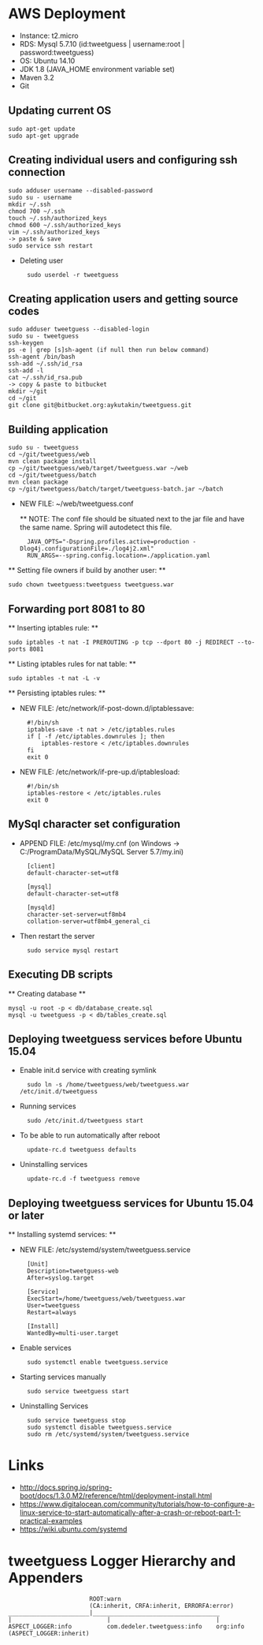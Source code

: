# AWS Deployment #

* Instance: t2.micro
* RDS: Mysql 5.7.10 (id:tweetguess | username:root | password:tweetguess)
* OS: Ubuntu 14.10
* JDK 1.8 (JAVA_HOME environment variable set)
* Maven 3.2
* Git


## Updating current OS ##

    sudo apt-get update
    sudo apt-get upgrade


## Creating individual users and configuring ssh connection ##

    sudo adduser username --disabled-password
    sudo su - username
    mkdir ~/.ssh
    chmod 700 ~/.ssh
    touch ~/.ssh/authorized_keys
    chmod 600 ~/.ssh/authorized_keys
    vim ~/.ssh/authorized_keys
    -> paste & save
    sudo service ssh restart

* Deleting user

        sudo userdel -r tweetguess


## Creating application users and getting source codes ##

    sudo adduser tweetguess --disabled-login
    sudo su - tweetguess
    ssh-keygen
    ps -e | grep [s]sh-agent (if null then run below command)
    ssh-agent /bin/bash
    ssh-add ~/.ssh/id_rsa
    ssh-add -l
    cat ~/.ssh/id_rsa.pub
    -> copy & paste to bitbucket
    mkdir ~/git
    cd ~/git
    git clone git@bitbucket.org:aykutakin/tweetguess.git


## Building application ##

    sudo su - tweetguess
    cd ~/git/tweetguess/web
    mvn clean package install
    cp ~/git/tweetguess/web/target/tweetguess.war ~/web
    cd ~/git/tweetguess/batch
    mvn clean package
    cp ~/git/tweetguess/batch/target/tweetguess-batch.jar ~/batch

* NEW FILE: ~/web/tweetguess.conf

    ** NOTE: The conf file should be situated next to the jar file and have the same name. Spring will autodetect this file.

        JAVA_OPTS="-Dspring.profiles.active=production -Dlog4j.configurationFile=./log4j2.xml"
        RUN_ARGS=--spring.config.location=./application.yaml

** Setting file owners if build by another user: **

    sudo chown tweetguess:tweetguess tweetguess.war


## Forwarding port 8081 to 80 ##

** Inserting iptables rule: **

    sudo iptables -t nat -I PREROUTING -p tcp --dport 80 -j REDIRECT --to-ports 8081

** Listing iptables rules for nat table: **

    sudo iptables -t nat -L -v

** Persisting iptables rules: **

* NEW FILE: /etc/network/if-post-down.d/iptablessave:

        #!/bin/sh
        iptables-save -t nat > /etc/iptables.rules
        if [ -f /etc/iptables.downrules ]; then
            iptables-restore < /etc/iptables.downrules
        fi
        exit 0

* NEW FILE: /etc/network/if-pre-up.d/iptablesload:

        #!/bin/sh
        iptables-restore < /etc/iptables.rules
        exit 0


## MySql character set configuration ##

* APPEND FILE: /etc/mysql/my.cnf (on Windows -> C:/ProgramData/MySQL/MySQL Server 5.7/my.ini)

        [client]
        default-character-set=utf8

        [mysql]
        default-character-set=utf8

        [mysqld]
        character-set-server=utf8mb4
        collation-server=utf8mb4_general_ci

* Then restart the server

        sudo service mysql restart


## Executing DB scripts ##

** Creating database **

    mysql -u root -p < db/database_create.sql
    mysql -u tweetguess -p < db/tables_create.sql


## Deploying tweetguess services before Ubuntu 15.04 ##

* Enable init.d service with creating symlink

        sudo ln -s /home/tweetguess/web/tweetguess.war /etc/init.d/tweetguess

* Running services

        sudo /etc/init.d/tweetguess start

* To be able to run automatically after reboot

        update-rc.d tweetguess defaults
    
* Uninstalling services
    
        update-rc.d -f tweetguess remove


## Deploying tweetguess services for Ubuntu 15.04 or later ##

** Installing systemd services: **

* NEW FILE: /etc/systemd/system/tweetguess.service

        [Unit]
        Description=tweetguess-web
        After=syslog.target

        [Service]
        ExecStart=/home/tweetguess/web/tweetguess.war
        User=tweetguess
        Restart=always

        [Install]
        WantedBy=multi-user.target

* Enable services

        sudo systemctl enable tweetguess.service

* Starting services manually

        sudo service tweetguess start

* Uninstalling Services
    
        sudo service tweetguess stop
        sudo systemctl disable tweetguess.service
        sudo rm /etc/systemd/system/tweetguess.service


# Links #

* http://docs.spring.io/spring-boot/docs/1.3.0.M2/reference/html/deployment-install.html
* https://www.digitalocean.com/community/tutorials/how-to-configure-a-linux-service-to-start-automatically-after-a-crash-or-reboot-part-1-practical-examples
* https://wiki.ubuntu.com/systemd


# tweetguess Logger Hierarchy and Appenders #

                           ROOT:warn
                           (CA:inherit, CRFA:inherit, ERRORFA:error)
    _______________________|____________________________________
    |                           |                              |
    ASPECT_LOGGER:info          com.dedeler.tweetguess:info    org:info
    (ASPECT_LOGGER:inherit)
